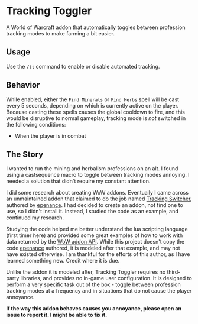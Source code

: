 # Tracking Toggler

A World of Warcraft addon that automatically toggles between profession tracking modes to make farming a bit easier.

## Usage

Use the `/tt` command to enable or disable automated tracking.

## Behavior

While enabled, either the `Find Minerals` or `Find Herbs` spell will be cast every 5 seconds, depending on which is currently active on the player. Because casting these spells causes the global cooldown to fire, and this would be disruptive to normal gameplay, tracking mode is *not* switched in the following conditions:
* When the player is in combat

## The Story

I wanted to run the mining and herbalism professions on an alt. I found using a castsequence macro to toggle between tracking modes annoying. I needed a solution that didn't require my constant attention.

I did some research about creating WoW addons. Eventually I came across an unmaintained addon that claimed to do the job named [Tracking Switcher](https://www.curseforge.com/wow/addons/tracking-switcher), authored by [epenance](https://www.curseforge.com/members/epenance/projects). I had decided to create an addon, not find one to use, so I didn't install it. Instead, I studied the code as an example, and continued my research.

Studying the code helped me better understand the lua scripting language (first timer here) and provided some great examples of how to work with data returned by the [WoW addon API](https://wowpedia.fandom.com/wiki/World_of_Warcraft_API). While this project doesn't copy the code [epenance](https://www.curseforge.com/members/epenance/projects) authored, it is modeled after that example, and may not have existed otherwise. I am thankful for the efforts of this author, as I have learned something new. Credit where it is due.

Unlike the addon it is modeled after, Tracking Toggler requires no third-party libraries, and provides no in-game user configuration. It is designed to perform a very specific task out of the box - toggle between profession tracking modes at a frequency and in situations that do not cause the player annoyance.

**If the way this addon behaves causes you annoyance, please open an issue to report it. I might be able to fix it.**
